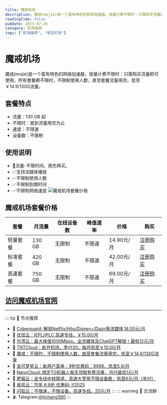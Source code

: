 ```yaml
---
title: 魔戒机场
description: 魔戒(mojie)是一个蛮有特色的网络加速器，按量计费不限时：只需购买流量即可使用，所有套餐都不限时，不限制使用人数，直至套餐流量用完，低至￥14.9/130G流量。
readingTime: false
pubDate: 2025-07-26
category: 机场推荐
tags: ["机场推荐", "便宜机场"]
---
```

# 魔戒机场
魔戒(mojie)是一个蛮有特色的网络加速器，按量计费不限时：只需购买流量即可使用，所有套餐都不限时，不限制使用人数，直至套餐流量用完，低至￥14.9/130G流量。
   
## 套餐特点
- 流量：130 GB 起
- 不限时：直到流量用完为止
- 速度：不限速
- 设备数：不限制
## 使用说明
- 🚀流量-不限时间。用完再买。
- ✅支持流媒体播放
- ✅不限制使用人数
- ✅不限制到期时间
- ✅不限制网络速度
![魔戒机场套餐价格](/assets/mojie.webp "魔戒机场套餐价格")
## 魔戒机场套餐价格
| 套餐 | 月流量 | 在线设备数 | 峰值速率 | 价格 | 购买 |
| --- | --- | --- | --- | --- | --- |
| 轻量套餐 | 130 GB | 无限制 | 不限速 | 14.90元/月 | [注册购买](https://mojie.app/#/register?code=sSdtPtLo) |
| 标准套餐 | 420 GB | 无限制 |不限速 | 42.00元/月 | [注册购买](https://mojie.app/#/register?code=sSdtPtLo) |
| 高速套餐 | 750 GB | 无限制 | 不限速 | 69.00元/月 |  [注册购买](https://mojie.app/#/register?code=sSdtPtLo) |
[访问魔戒机场官网](https://mojie.app/#/register?code=sSdtPtLo)
---------
---------
::: tip 🎉 节点推荐
- 🚀 [Cyberguard: 解锁Netflix/Hbo/Disney+/Dazn等流媒体,18.00元/月](https://www.cyberguard.best/#/register?code=XsreC0T5)<br>
- 🚀 [优信云：IEPL/IPLC 高速专线，￥15.00/月](https://www.优信云.com/#/register?code=JRtE5uIV)<br>
- 🚀 [尔湾云：最大峰值1000Mbps，全流媒体及ChatGPT解锁！最低12元/月](https://erwan6.net/auth/register?code=BoObCd)<br>
- 🚀 [TNTCloud：新开机场，季付30，每月低至￥10.00/月](https://haibing822.tntvipaff.cc/#/register?code=GtjJVgml)<br>
- 🚀 [魔戒：不限时，不限制使用人数，直至套餐流量用完，低至￥14.9/130G流量](https://mojie.app/#/register?code=sSdtPtLo)<br>
- 🚀 [宝可梦星云：新用户首单：9折优惠码：9999，低至5.9/月 ](https://love.521pokemon.com/register?code=56ERkkxp)<br>
- 🚀 [NanoCloud: 绑定TG机器人每天领取免费流量，月付最低1元/月](https://edu.uodoo.bid/auth/register?code=JMiOQDHf)<br>
- 🚀 [肥猫云：全专线中转隧道，高速大宽带不限设备数，低至6元/月（年付）](https://fchb1188.fcvipaff.cc/register?aff=X1vZd2wf)<br>
- 🚀 [疾风云：包年 6.9折 优惠码: jf2025](https://homes.tr25.cn?code=ReCm)<br>
- 🚀 [闪狐云：不限速，不限设备。高速专线。20元/月](https://inv02.ffaff.cc/register?aff=WQApz2pv)
:::
::: warning  💬 交流群
- 🫂 Telegram:[@jichang360](https://t.me/jichang360)
:::

